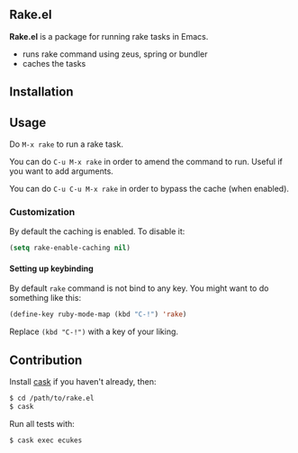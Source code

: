 ## Rake.el

**Rake.el** is a package for running rake tasks in Emacs.

* runs rake command using zeus, spring or bundler
* caches the tasks

## Installation

## Usage

Do `M-x rake` to run a rake task.

You can do `C-u M-x rake` in order to amend the command to run. Useful if you want to add arguments.

You can do `C-u C-u M-x rake` in order to bypass the cache (when enabled).

### Customization

By default the caching is enabled. To disable it:

```el
(setq rake-enable-caching nil)
```

#### Setting up keybinding

By default `rake` command is not bind to any key.
You might want to do something like this:

```el
(define-key ruby-mode-map (kbd "C-!") 'rake)
```

Replace `(kbd "C-!")` with a key of your liking.

## Contribution

Install [cask](https://github.com/rejeep/cask.el) if you haven't
already, then:

```bash
$ cd /path/to/rake.el
$ cask
```

Run all tests with:

```bash
$ cask exec ecukes
```
